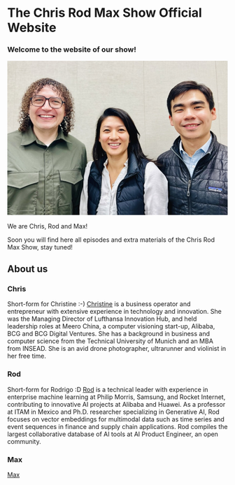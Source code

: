 The Chris Rod Max Show Official Website
==============
### Welcome to the website of our show!

![Chris Rod Max](chrisrodmax.jpg "Chris Rod Max")

We are Chris, Rod and Max!

Soon you will find here all episodes and extra materials of the Chris Rod Max Show, stay tuned!

## About us

### Chris
Short-form for Christine :-) [Christine](https://www.linkedin.com/in/christinewang0/) is a business operator and entrepreneur with extensive experience in technology and innovation. She was the Managing Director of Lufthansa Innovation Hub, and held leadership roles at Meero China, a computer visioning start-up, Alibaba, BCG and BCG Digital Ventures. She has a background in business and computer science from the Technical University of Munich and an MBA from INSEAD. She is an avid drone photographer, ultrarunner and violinist in her free time.



### Rod
Short-form for Rodrigo :D [Rod](https://www.linkedin.com/in/aiengineer/) is a technical leader with experience in enterprise machine learning at Philip Morris, Samsung, and Rocket Internet, contributing to innovative AI projects at Alibaba and Huawei. As a professor at ITAM in Mexico and Ph.D. researcher specializing in Generative AI, Rod focuses on vector embeddings for multimodal data such as time series and event sequences in finance and supply chain applications. Rod compiles the largest collaborative database of AI tools at AI Product Engineer, an open community.


### Max
[Max](https://www.linkedin.com/in/maxsontjy/)

